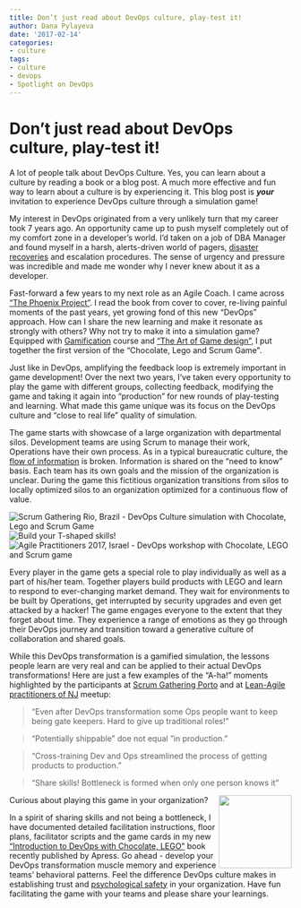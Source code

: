 ```yaml
---
title: Don’t just read about DevOps culture, play-test it!
author: Dana Pylayeva
date: '2017-02-14'
categories: 
- culture
tags:
- culture
- devops
- Spotlight on DevOps
---
```


# Don’t just read about DevOps culture, play-test it!

A lot of people talk about DevOps Culture. Yes, you can learn about a culture by reading a book or a blog post. A much more effective and fun way to learn about a culture is by experiencing it. This blog post is _**your**_ invitation to experience DevOps culture through a simulation game! 

My interest in DevOps originated from a very unlikely turn that my career took 7 years ago. An opportunity came up to push myself completely out of my comfort zone in a developer’s world. I’d taken on a job of DBA Manager and found myself in a harsh, alerts-driven world of pagers, [disaster recoveries](https://en.wikipedia.org/wiki/Disaster_recovery) and escalation procedures. The sense of urgency and pressure was incredible and made me wonder why I never knew about it as a developer.

Fast-forward a few years to my next role as an Agile Coach. I came across [“The Phoenix Project”](https://www.amazon.com/Phoenix-Project-DevOps-Helping-Business/dp/0988262592). I read the book from cover to cover, re-living painful moments of the past years, yet growing fond of this new “DevOps” approach.  How can I share the new learning and make it resonate as strongly with others? Why not try to make it into a simulation game?
Equipped with [Gamification](https://www.coursera.org/learn/gamification) course and [“The Art of Game design”](https://www.amazon.com/Art-Game-Design-Book-Lenses/dp/0123694965), I put together the first version of the “Chocolate, Lego and Scrum Game". 

Just like in DevOps, amplifying the feedback loop is extremely important in game development!  Over the next two years, I’ve taken every opportunity to play the game with different groups, collecting feedback, modifying the game and taking it again into “production” for new rounds of play-testing and learning. What made this game unique was its focus on the DevOps culture and “close to real life” quality of simulation. 

The game starts with showcase of a large organization with departmental silos. Development teams are using Scrum to manage their work, Operations have their own process.  As in a typical bureaucratic culture, the [flow of information](https://www.researchgate.net/publication/261186680_The_study_of_information_flow_A_personal_journey) is broken. Information is shared on the “need to know” basis. Each team has its own goals and the mission of the organization is unclear. During the game this fictitious organization transitions from silos to locally optimized silos to an organization optimized for a continuous flow of value.

![Scrum Gathering Rio, Brazil - DevOps Culture simulation with Chocolate, Lego and Scrum Game](http://i.imgur.com/qKl4fWr.jpg?2) ![Build your T-shaped skills!](http://i.imgur.com/Q2tjPX7.jpg?1)
![Agile Practitioners 2017, Israel - DevOps workshop with Chocolate, LEGO and Scrum game](http://i.imgur.com/QcYjpZ6.png?2)

Every player in the game gets a special role to play individually as well as a part of his/her team.  Together players build products with LEGO and learn to respond to ever-changing market demand.  They wait for environments to be built by Operations, get interrupted by security upgrades and even get attacked by a hacker! The game engages everyone to the extent that they forget about time. They experience a range of emotions as they go through their DevOps journey and transition toward a generative culture of collaboration and shared goals.

While this DevOps transformation is a gamified simulation, the lessons people learn are very real and can be applied to their actual DevOps transformations!
Here are just a few examples of the “A-ha!” moments highlighted by the participants at [Scrum Gathering Porto](https://www.facebook.com/pg/Chocolate-Lego-and-Scrum-Game-Intro-to-DevOps-163199094149551/photos/?tab=album&album_id=169296690206458) and at [Lean-Agile practitioners of NJ](https://www.meetup.com/Lean-Agile-Practitioners-of-New-Jersey/events/235763877/) meetup:

> “Even after DevOps transformation some Ops people want to keep being gate keepers. Hard to give up traditional roles!”

> “Potentially shippable” doe not equal ”in production.”

> “Cross-training Dev and Ops streamlined the process of getting products to production.”

> “Share skills! Bottleneck is formed when only one person knows it”

<a href="https://www.amazon.com/Introduction-DevOps-Chocolate-LEGO-Scrum/dp/1484225643"><img src="http://i.imgur.com/vyB2Jzo.jpg" align="right" width="130"/></a>
Curious about playing this game in your organization? 

In a spirit of sharing skills and not being a bottleneck, I have documented detailed facilitation instructions, floor plans, facilitator scripts and the game cards in my new [“Introduction to DevOps with Chocolate, LEGO”](https://www.amazon.com/Introduction-DevOps-Chocolate-LEGO-Scrum/dp/1484225643) book recently published by Apress. Go ahead - develop your DevOps transformation muscle memory and experience teams’ behavioral patterns.  Feel the difference DevOps culture makes in establishing trust and [psychological safety](https://en.wikipedia.org/wiki/Psychological_safety) in your organization.
Have fun facilitating the game with your teams and please share your learnings.


